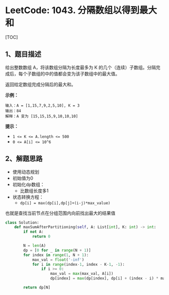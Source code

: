 # LeetCode: 1043. 分隔数组以得到最大和

[TOC]

## 1、题目描述

给出整数数组 A，将该数组分隔为长度最多为 K 的几个（连续）子数组。分隔完成后，每个子数组的中的值都会变为该子数组中的最大值。

返回给定数组完成分隔后的最大和。

 

**示例：**

```
输入：A = [1,15,7,9,2,5,10], K = 3
输出：84
解释：A 变为 [15,15,15,9,10,10,10]
```

**提示：**

- `1 <= K <= A.length <= 500`
- `0 <= A[i] <= 10^6`

## 2、解题思路

- 使用动态规划
- 初始值为0
- 初始化dp数组：
  - 比数组长度多1
- 状态转换方程：
  - `dp[i] = max(dp[i],dp[j]+(i-j)*max_value)`

也就是查找当前节点在分组范围内向前找出最大的结果值

```python
class Solution:
    def maxSumAfterPartitioning(self, A: List[int], K: int) -> int:
        if not A:
            return 0

        N = len(A)
        dp = [0 for _ in range(N + 1)]
        for index in range(1, N + 1):
            max_val = float('-inf')
            for i in range(index-1, index - K-1, -1):
                if i >= 0:
                    max_val = max(max_val, A[i])
                    dp[index] = max(dp[index], dp[i] + (index - i) * max_val)

        return dp[N]

    
```

